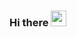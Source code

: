 ### Hi there <img src="https://media.giphy.com/media/hvRJCLFzcasrR4ia7z/giphy.gif" width="25px">

<!--
**CS19B010Gowtami/CS19B010Gowtami** is a ✨ _special_ ✨ repository because its `README.md` (this file) appears on your GitHub profile.

Here are some ideas to get you started:

- 🔭 I’m currently working on ..
- 🌱 I’m currently learning ..
- 👯 I’m looking to collaborate on interesting projects
- 🤔 I’m looking for help with ...
- 💬 Ask me about ...
- 📫 How to reach me: ...
- 😄 Pronouns: ...
- ⚡ Fun fact: ...
-->
